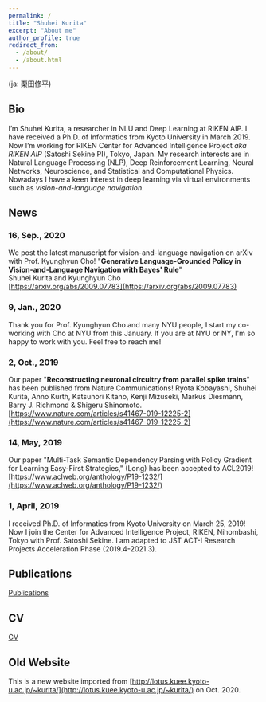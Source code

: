 ```yaml
---
permalink: /
title: "Shuhei Kurita"
excerpt: "About me"
author_profile: true
redirect_from:
  - /about/
  - /about.html
---
```

(ja: 栗田修平)
<!--# Shuhei Kurita ( ja: 栗田修平 )-->

## Bio
I’m Shuhei Kurita, a researcher in NLU and Deep Learning at RIKEN AIP. I have received a Ph.D. of Informatics from Kyoto University in March 2019.
Now I’m working for RIKEN Center for Advanced Intelligence Project *aka RIKEN AIP*  (Satoshi Sekine PI), Tokyo, Japan.
My research interests are in Natural Language Processing (NLP), Deep Reinforcement Learning, Neural Networks, Neuroscience, and Statistical and Computational Physics. Nowadays I have a keen interest in deep learning via virtual environments such as *vision-and-language navigation*.

## News

### 16, Sep., 2020
We post the latest manuscript for vision-and-language navigation on arXiv with Prof. Kyunghyun Cho!
"**Generative Language-Grounded Policy in Vision-and-Language Navigation with Bayes' Rule**"<br/>
Shuhei Kurita and Kyunghyun Cho<br/>
[https://arxiv.org/abs/2009.07783](https://arxiv.org/abs/2009.07783)

### 9, Jan., 2020
Thank you for Prof. Kyunghyun Cho and many NYU people, I start my co-working with Cho at NYU from this January. If you are at NYU or NY, I'm so happy to work with you. Feel free to reach me!

### 2, Oct., 2019
Our paper "**Reconstructing neuronal circuitry from parallel spike trains**" has been published from Nature Communications!
Ryota Kobayashi, Shuhei Kurita, Anno Kurth, Katsunori Kitano, Kenji Mizuseki, Markus Diesmann, Barry J. Richmond & Shigeru Shinomoto.<br/>
[https://www.nature.com/articles/s41467-019-12225-2](https://www.nature.com/articles/s41467-019-12225-2)

### 14, May, 2019
Our paper "Multi-Task Semantic Dependency Parsing with Policy Gradient for Learning Easy-First Strategies," (Long)  has been accepted to ACL2019!<br/>
[https://www.aclweb.org/anthology/P19-1232/](https://www.aclweb.org/anthology/P19-1232/)

### 1, April, 2019
I received Ph.D. of Informatics from Kyoto University on March 25, 2019!
Now I join the Center for Advanced Intelligence Project, RIKEN, Nihombashi, Tokyo with Prof. Satoshi Sekine.
I am adapted to JST ACT-I Research Projects Acceleration Phase (2019.4-2021.3).

## Publications
[Publications](/publications/) <br/>

## CV
[CV](/cv/) <br/>

## Old Website
This is a new website imported from [http://lotus.kuee.kyoto-u.ac.jp/~kurita/](http://lotus.kuee.kyoto-u.ac.jp/~kurita/) on Oct. 2020.
